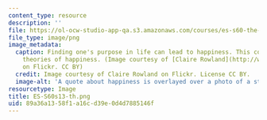 ```yaml
---
content_type: resource
description: ''
file: https://ol-ocw-studio-app-qa.s3.amazonaws.com/courses/es-s60-the-art-and-science-of-happiness-spring-2013/89a36a1358f1a16cd39e0d4d7885146f_ES-S60s13-th.png
file_type: image/png
image_metadata:
  caption: Finding one's purpose in life can lead to happiness. This course explores
    theories of happiness. (Image courtesy of [Claire Rowland](http://www.flickr.com/photos/clurr/5833335397)
    on Flickr. CC BY)
  credit: Image courtesy of Claire Rowland on Flickr. License CC BY.
  image-alt: 'A quote about happiness is overlayed over a photo of a stream. '
resourcetype: Image
title: ES-S60s13-th.png
uid: 89a36a13-58f1-a16c-d39e-0d4d7885146f
---
```

